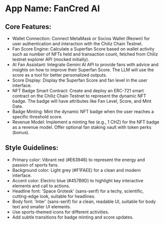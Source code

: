 # **App Name**: FanCred AI

## Core Features:

- Wallet Connection: Connect MetaMask or Socios Wallet (Reown) for user authentication and interaction with the Chiliz Chain Testnet.
- Fan Score Engine: Calculate a Superfan Score based on wallet activity such as number of NFTs held and transaction count, fetched from Chiliz testnet explorer API (mocked initially).
- AI Fan Assistant: Integrate Gemini AI API to provide fans with advice and insights on how to improve their Superfan Score. The LLM will use the score as a tool for better personalized outputs.
- Score Display: Display the Superfan Score and fan level in the user interface.
- NFT Badge Smart Contract: Create and deploy an ERC-721 smart contract on the Chiliz Chain Testnet to represent the dynamic NFT badge.  The badge will have attributes like Fan Level, Score, and Mint Date.
- Badge Minting: Mint the dynamic NFT badge when the user reaches a specific threshold score.
- Revenue Model: Implement a minting fee (e.g., 1 CHZ) for the NFT badge as a revenue model. Offer optional fan staking vault with token perks (bonus).

## Style Guidelines:

- Primary color: Vibrant red (#E63946) to represent the energy and passion of sports fans.
- Background color: Light grey (#F1FAEE) for a clean and modern interface.
- Accent color: Electric blue (#457B9D) to highlight key interactive elements and call to actions.
- Headline font: 'Space Grotesk' (sans-serif) for a techy, scientific, cutting-edge look, suitable for headlines.
- Body font: 'Inter' (sans-serif) for a clean, readable UI, suitable for body text and smaller UI elements.
- Use sports-themed icons for different activities.
- Add subtle transitions for badge minting and score updates.